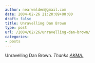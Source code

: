 ```yaml
---
author: nearwalden@gmail.com
date: 2004-02-26 21:20:09+00:00
draft: false
title: Unravelling Dan Brown
type: post
url: /2004/02/26/unravelling-dan-brown/
categories:
- posts
---
```


Unravelling Dan Brown.  _Thanks [AKMA.](//akma.disseminary.org/")_



